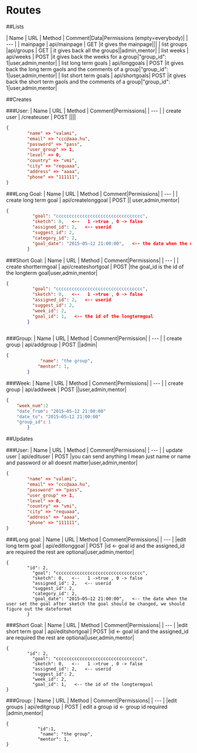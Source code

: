 # Routes
##Lists

| Name | URL | Method | Comment|Data|Permissions (empty=everybody)|
| --- | 
| mainpage | api/mainpage | GET |it gives the mainpage|||
| list groups |api/groups | GET | it gives back all the groups||admin,mentor|
| list weeks | api/weeks | POST |it gives back the weeks for a group|"group_id": 1|user,admin,mentor|
| list long term goals | api/longgoals | POST |it gives back the long term gaols and the comments  of a group|"group_id": 1|user,admin,mentor|
| list short term goals | api/shortgoals| POST |it gives back the short term gaols and the comments  of a group|"group_id": 1|user,admin,mentor|



##Creates

###User:
| Name | URL | Method | Comment|Permissions|
| --- | 
| create user | /createuser | POST |||| 
```json
{
		"name" => "valami",
		"email" => "ccc@aaa.hu",
        "password" => "pass",
        "user_group" => 1,
        "level" => 0,
        "country" => "vmi",
        "city" => "requaaa",
        "address" => "aaaa",
        "phone" => "111111",
}
```

###Long Goal:
| Name | URL | Method | Comment|Permissions|
| --- | 
| create long term goal | api/createlonggoal | POST || user,admin,mentor|
```json	
{
          "goal": "ccccccccccccccccccccccccccccccccc",
          "sketch": 0,   <--   1 ->true , 0 -> false
          "assigned_id": 2,   <-- userid
          "suggest_id": 2, 
          "category_id": 2,  
          "goal_date": "2015–05–12 21:00:00",   <-- the date when the user set the goal after sketch it should be changed, we should figure out the dateformat
        }
```
###Short Goal:
| Name | URL | Method | Comment|Permissions|
| --- | 
| create shorttermgoal | api/createshortgoal | POST |the goal_id is the id of the longterm goal|user,admin,mentor|
```json	
{
          "goal": "ccccccccccccccccccccccccccccccccc",
          "sketch": 0,   <--   1 ->true , 0 -> false
          "assigned_id": 2,   <-- userid
          "suggest_id": 2, 
          "week_id": 2,  
          "goal_id": 1,   <-- the id of the longtermgoal
        }
		
```

###Group:
| Name | URL | Method | Comment|Permission|
| --- | 
| create group | api/addgroup | POST ||admin|
```json			
{
             "name": "the group",
            "mentor": 1,
        }
```
###Week:
| Name | URL | Method | Comment|Permissions|
| --- | 
| create group | api/addweek | POST ||user,admin,mentor| 
```json	
{
	"week_num":2
	"date_from": "2015–05–12 21:00:00"
	"date_to": "2015–05–12 21:00:00"
	"group_id": 1
        }		
```


##Updates


###User:
| Name | URL | Method | Comment|Permissions|
| --- | 
| update user | api/edituser | POST |you can send anything I mean just name or name and password or all doesnt matter|user,admin,mentor|
```json	
{
		"name" => "valami",
		"email" => "ccc@aaa.hu",
        "password" => "pass",
        "user_group" => 1,
        "level" => 0,
        "country" => "vmi",
        "city" => "requaaa",
        "address" => "aaaa",
        "phone" => "111111",
}
```	

###Long goal:
| Name | URL | Method | Comment|Permissions|
| --- | 
|edit long term goal | api/editlonggoal | POST |id <- goal id   and the assigned_id  are required the rest are optional|user,admin,mentor|
```	
{
		"id": 2,
          "goal": "ccccccccccccccccccccccccccccccccc",
          "sketch": 0,   <--   1 ->true , 0 -> false
          "assigned_id": 2,   <-- userid
          "suggest_id": 2, 
          "category_id": 2,  
          "goal_date": "2015–05–12 21:00:00",   <-- the date when the user set the goal after sketch the goal should be changed, we should figure out the dateformat
        }
```	
###Short Goal:
| Name | URL | Method | Comment|Permissions|
| --- | 
|edit short term goal | api/editshortgoal | POST |id <- goal id   and the assigned_id  are required the rest are optional|user,admin,mentor|
```	
{
		"id": 2,
          "goal": "ccccccccccccccccccccccccccccccccc",
          "sketch": 0,   <--   1 ->true , 0 -> false
          "assigned_id": 2,   <-- userid
          "suggest_id": 2, 
          "week_id": 2,  
          "goal_id": 1,   <-- the id of the longtermgoal
}
```	

###Group:
| Name | URL | Method | Comment|Permissions|
| --- | 
|edit groups | api/editgroup | POST | edit a group	id <- group id  required |admin,mentor|
```			
{
			"id":1,
             "name": "the group",
            "mentor": 1,
}
```	
